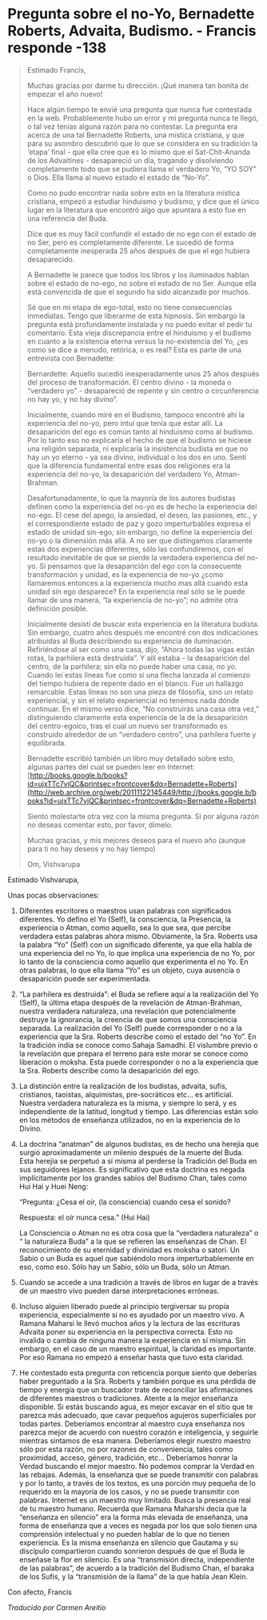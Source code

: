 # Pregunta sobre el no-Yo, Bernadette Roberts, Advaita, Budismo. - Francis responde -138

>Estimado Francis,
>
>Muchas gracias por darme tu dirección. ¡Qué manera tan bonita de empezar el año nuevo!
>
>Hace algún tiempo te envié una pregunta que nunca fue contestada en la web. Probablemente hubo un error y mi pregunta nunca te llegó, o tal vez tenías alguna razón para no contestar. La pregunta era acerca de una tal Bernadette Roberts, una mística cristiana, y que para su asombro descubrió que lo que se considera en su tradición la ‘etapa’ final - que ella cree que es lo mismo que el Sat-Chit-Ananda de los Advaitines - desapareció un día, tragando y disolviendo completamente todo que se pudiera llama el verdadero Yo, “YO SOY” o Dios. Ella llama al nuevo estado el estado de “No-Yo”.
>
>Como no pudo encontrar nada sobre esto en la literatura mística cristiana, empezó a estudiar hinduismo y budismo, y dice que el único lugar en la literatura que encontró algo que apuntara a esto fue en una referencia del Buda.
>
>Dice que es muy fácil confundir el estado de no ego con el estado de no Ser, pero es completamente diferente. Le sucedió de forma completamente inesperada 25 años después de que el ego hubiera desaparecido.
>
>A Bernadette le parece que todos los libros y los iluminados hablan sobre el estado de no-ego, no sobre el estado de no Ser. Aunque ella está convencida de que el segundo ha sido alcanzado por muchos.
>
>Sé que en mi etapa de ego-total, esto no tiene consecuencias inmediatas. Tengo que liberarme de esta hipnosis. Sin embargo la pregunta está profundamente instalada y no puedo evitar el pedir tu comentario. Esta vieja discrepancia entre el hinduismo y el budismo en cuanto a la existencia eterna versus la no-existencia del Yo, ¿es como se dice a menudo, retórica, o es real? Esta es parte de una entrevista con Bernadette:
>
>Bernardette: Aquello sucedió inesperadamente unos 25 años después del proceso de transformación. El centro divino - la moneda o “verdadero yo” - desapareció de repente y sin centro o circunferencia no hay yo, y no hay divino”.
>
>Inicialmente, cuando miré en el Budismo, tampoco encontré ahí la experiencia del no-yo, pero intuí que tenía que estar allí. La desaparición del ego es común tanto al hinduismo como al budismo. Por lo tanto eso no explicaría el hecho de que el budismo se hiciese una religión separada, ni explicaría la insistencia budista en que no hay un yo eterno - ya sea divino, individual o los dos en uno. Sentí que la diferencia fundamental entre esas dos religiones era la experiencia del no-yo, la desaparición del verdadero Yo, Atman-Brahman.
>
>Desafortunadamente, lo que la mayoría de los autores budistas definen como la experiencia del no-yo es de hecho la experiencia del no-ego. El cese del apego, la ansiedad, el deseo, las pasiones, etc., y el correspondiente estado de paz y gozo imperturbables expresa el estado de unidad sin-ego; sin embargo, no define la experiencia del no-yo o la dimensión más allá. A no ser que distingamos claramente estas dos experiencias diferentes, sólo las confundiremos, con el resultado inevitable de que se pierde la verdadera experiencia del no-yo. Si pensamos que la desaparición del ego con la consecuente transformación y unidad, es la experiencia de no-yo ¿como llamaremos entonces a la experiencia mucho mas allá cuando esta unidad sin ego desparece? En la experiencia real sólo se le puede llamar de una manera, “la experiencia de no-yo”; no admite otra definición posible.
>
>Inicialmente desistí de buscar esta experiencia en la literatura budista. Sin embargo, cuatro años después me encontré con dos indicaciones atribuidas al Buda describiendo su experiencia de iluminación. Refiriéndose al ser como una casa, dijo, “Ahora todas las vigas están rotas, la parhilera está destruida”. Y allí estaba - la desaparición del centro, de la parhilera; sin ella no puede haber una casa, no yo. Cuando leí estas líneas fue como si una flecha lanzada al comienzo del tiempo hubiera de repente dado en el blanco. Fue un hallazgo remarcable. Estas líneas no son una pieza de filosofía, sino un relato experiencial, y sin el relato experiencial no tenemos nada dónde continuar. En el mismo verso dice, “No construirás una casa otra vez,” distinguiendo claramente esta experiencia de la de la desaparición del centro-egoico, tras el cual un nuevo ser transformado es construido alrededor de un “verdadero centro”, una parhilera fuerte y equilibrada.
>
>Bernadette escribió también un libro muy detallado sobre esto, algunas partes del cual se pueden leer en Internet:[http://books.google.b/books?id=ujxTTc7vjQC&printsec=frontcover&dq=Bernadette+Roberts](http://web.archive.org/web/20111122145449/http://books.google.b/books?id=ujxTTc7vjQC&printsec=frontcover&dq=Bernadette+Roberts)
>
>Siento molestarte otra vez con la misma pregunta. Si por alguna razón no deseas comentar esto, por favor, dímelo.
>
>Muchas gracias, y mis mejores deseos para el nuevo año (aunque para ti no hay deseos y no hay tiempo)
>
>Om, Vishvarupa

Estimado Vishvarupa,

Unas pocas observaciones:

1. Diferentes escritores o maestros usan palabras con significados diferentes. Yo defino el Yo (Self), la consciencia, la Presencia, la experiencia o Atman, como aquello, sea lo que sea, que percibe verdadera estas palabras ahora mismo. Obviamente, la Sra. Roberts usa la palabra “Yo” (Self) con un significado diferente, ya que ella habla de una experiencia del no Yo, lo que implica una experiencia de no Yo, por lo tanto de la consciencia como aquello que experimenta el no Yo. En otras palabras, lo que ella llama “Yo” es un objeto, cuya ausencia o desaparición puede ser experimentada.

2. “La parhilera es destruida”: el Buda se refiere aquí a la realización del Yo (Self), la última etapa después de la revelación de Atman-Brahman, nuestra verdadera naturaleza, una revelación que potencialmente destruye la ignorancia, la creencia de que somos una consciencia separada. La realización del Yo (Self) puede corresponder o no a la experiencia que la Sra. Roberts describe como el estado del “no Yo”. En la tradición india se conoce como Sahaja Samadhi. El vislumbre previo o la revelación que prepara el terreno para este morar se conoce como liberación o moksha. Esta puede corresponder o no a la experiencia que la Sra. Roberts describe como la desaparición del ego.

3. La distinción entre la realización de los budistas, advaita, sufis, cristianos, taoistas, alquimistas, pre-socráticos etc… es artificial. Nuestra verdadera naturaleza es la misma, y siempre lo será, y es independiente de la latitud, longitud y tiempo. Las diferencias están solo en los métodos de enseñanza utilizados, no en la experiencia de lo Divino.

4. La doctrina “anatman” de algunos budistas, es de hecho una herejía que surgió aproximadamente un milenio después de la muerte del Buda. Esta herejía se perpetuó a sí misma al perderse la Tradición del Buda en sus seguidores lejanos. Es significativo que esta doctrina es negada implícitamente por los grandes sabios del Budismo Chan, tales como Hui Hai y Huei Neng:

    “Pregunta: ¿Cesa el oír, (la consciencia) cuando cesa el sonido?

    Respuesta: el oír nunca cesa.” (Hui Hai)

    La Consciencia o Atman no es otra cosa que la “verdadera naturaleza” o “ la naturaleza Buda” a la que se refieren las enseñanzas de Chan. El reconocimiento de su eternidad y divinidad es moksha o satori. Un Sabio o un Buda es aquel que sabiéndolo mora imperturbablemente en eso, como eso. Sólo hay un Sabio, sólo un Buda, sólo un Atman.

5. Cuando se accede a una tradición a través de libros en lugar de a través de un maestro vivo pueden darse interpretaciones erróneas.

6. Incluso alguien liberado puede al principio tergiversar su propia experiencia, especialmente si no es ayudado por un maestro vivo. A Ramana Maharsi le llevó muchos años y la lectura de las escrituras Advaita poner su experiencia en la perspectiva correcta. Esto no invalida o cambia de ninguna manera la experiencia en sí misma. Sin embargo, en el caso de un maestro espiritual, la claridad es importante. Por eso Ramana no empezó a enseñar hasta que tuvo esta claridad.

7. He contestado esta pregunta con reticencia porque siento que deberías haber preguntado a la Sra. Roberts y también porque es una pérdida de tiempo y energía que un buscador trate de reconciliar las afirmaciones de diferentes maestros o tradiciones. Atente a la mejor enseñanza disponible. Si estás buscando agua, es mejor excavar en el sitio que te parezca más adecuado, que cavar pequeños agujeros superficiales por todas partes. Deberíamos encontrar al maestro cuya enseñanza nos parezca mejor de acuerdo con nuestro corazón e inteligencia, y seguirle mientras sintamos de esa manera. Deberíamos elegir nuestro maestro sólo por esta razón, no por razones de conveniencia, tales como proximidad, acceso, género, tradición, etc… Deberíamos honrar la Verdad buscando el mejor maestro. No podemos comprar la Verdad en las rebajas. Además, la enseñanza que se puede transmitir con palabras y por lo tanto, a través de los textos, es una porción muy pequeña de lo requerido en la mayoría de los casos, y no se puede transmitir con palabras. Internet es un maestro muy limitado. Busca la presencia real de tu maestro humano. Recuerda que Ramana Maharshi decía que la “enseñanza en silencio” era la forma más elevada de enseñanza, una forma de enseñanza que a veces es negada por los que solo tienen una comprensión intelectual y no pueden hablar de lo que no tienen experiencia. Es la misma enseñanza en silencio que Gautama y su discípulo compartieron cuando sonrieron después de que el Buda le enseñase la flor en silencio. Es una “transmisión directa, independiente de las palabras”, de acuerdo a la tradición del Budismo Chan, el baraka de los Sufís, y la “transmisión de la llama” de la que habla Jean Klein.

Con afecto, Francis

_Traducido por Carmen Areitio_